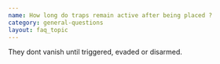 ```yaml
---
name: How long do traps remain active after being placed ?
category: general-questions
layout: faq_topic
---
```

They dont vanish until triggered, evaded or disarmed.